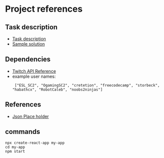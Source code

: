 # Project references

## Task description

- [Task description](https://www.freecodecamp.org/learn/coding-interview-prep/take-home-projects/use-the-twitch-json-api)
- [Sample solution](https://codepen.io/freeCodeCamp/full/Myvqmo/)

## Dependencies

- [Twitch API Reference](https://twitch-proxy.freecodecamp.rocks/)
- example user names:
  ```
   ["ESL_SC2", "OgamingSC2", "cretetion", "freecodecamp", "storbeck", "habathcx", "RobotCaleb", "noobs2ninjas"]
  ```

## References

- [Json Place holder](https://jsonplaceholder.typicode.com/todos)

## commands

```
npx create-react-app my-app
cd my-app
npm start
```
